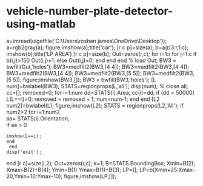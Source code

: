# vehicle-number-plate-detector-using-matlab

a=imread(uigetfile('C:\Users\roshan james\OneDrive\Desktop'));
a=rgb2gray(a);
figure;imshow(a);title('car');
[r c p]=size(a);
b=a(r/3:r,1:c);
 imshow(b);title('LP AREA')
[r c p]=size(b);
Out=zeros(r,c);
for i=1:r
    for j=1:c
      if b(i,j)>150
            Out(i,j)=1;
        else
            Out(i,j)=0;
        end
    end
end
% load Out;
BW3 = bwfill(Out,'holes');
BW3=medfilt2(BW3,[4 4]);
BW3=medfilt2(BW3,[4 4]);
BW3=medfilt2(BW3,[4 4]);
BW3=medfilt2(BW3,[5 5]);
BW3=medfilt2(BW3,[5 5]);
figure;imshow(BW3,[]);
BW3 = bwfill(BW3,'holes');
[L num]=bwlabel(BW3);
STATS=regionprops(L,'all');
disp(num);
% close all;
cc=[];
removed=0;
for i=1:num
dd=STATS(i).Area;
cc(i)=dd;
	if (dd < 50000)
          	L(L==i)=0;
			removed = removed + 1;
            num=num-1;
    end
end
[L2 num2]=bwlabel(L);
figure,imshow(L2);
 STATS = regionprops(L2,'All');
if num2>2
     for i=1:num2    
	aa=  STATS(i).Orientation;    
	if aa > 0
        
	imshow(L==i);    
	end
     end
	disp('exit');
end
 [r c]=size(L2);
Out=zeros(r,c);
k=1;
 B=STATS.BoundingBox;
Xmin=B(2);
Xmax=B(2)+B(4);
Ymin=B(1)
Ymax=B(1)+B(3);
LP=[];
LP=b(Xmin+25:Xmax-20,Ymin+10:Ymax-10);
figure,imshow(LP,[]);
